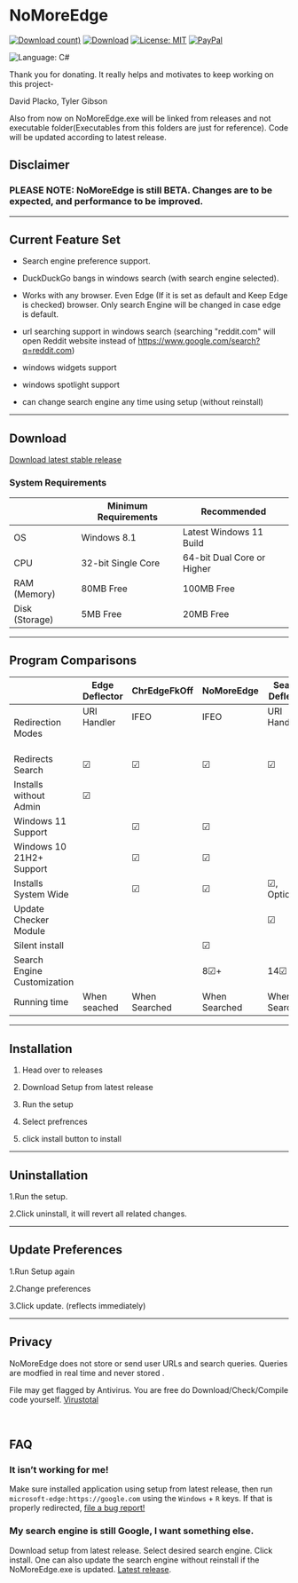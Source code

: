 # NoMoreEdge
[![Download count)](https://img.shields.io/github/downloads/HarshalKudale/NoMoreEdge/total?label=Downloads)](https://github.com/HarshalKudale/NoMoreEdge/releases/latest/)
[![Download](https://img.shields.io/github/v/release/HarshalKudale/NoMoreEdge)](https://github.com/rcmaehl/MSEdgeRedirect/releases/latest/)
[![License: MIT](https://img.shields.io/badge/License-MIT-blue.svg)](https://opensource.org/licenses/MIT)
[![PayPal](https://img.shields.io/badge/Donate%20on-PayPal-00457C.svg?logo=paypal)](https://paypal.me/harshalkudale)

![Language: C#](https://img.shields.io/badge/C%23-239120?style=for-the-badge&logo=c-sharp&logoColor=white)

Thank you for donating. It really helps and motivates to keep working on this project- 

David Placko, Tyler Gibson


Also from now on NoMoreEdge.exe will be linked from releases and not executable folder(Executables from this folders are just for reference).
Code will be updated according to latest release.

## Disclaimer

### PLEASE NOTE: NoMoreEdge is still BETA. Changes are to be expected, and performance to be improved.

- - - - -
## Current Feature Set
* Search engine preference support.

* DuckDuckGo bangs in windows search (with search engine selected).

* Works with any browser. Even Edge (If it is set as default and Keep Edge is checked) browser. Only search Engine will be changed in case edge is default.

* url searching support in windows search (searching "reddit.com" will open Reddit website instead of https://www.google.com/search?q=reddit.com)

* windows widgets support

* windows spotlight support

* can change search engine any time using setup (without reinstall)

- - - - - -

## Download

[Download latest stable release](https://github.com/HarshalKudale/NoMoreEdge/releases/latest/download/NoMoreEdgeSetup.exe)
<br>

### System Requirements
 |Minimum Requirements|Recommended
----|----|----
OS|Windows 8.1|Latest Windows 11 Build
CPU|32-bit Single Core|64-bit Dual Core or Higher
RAM (Memory)|80MB Free|100MB Free
Disk (Storage)|5MB Free|20MB Free

- - - - -

## Program Comparisons
 |Edge Deflector|ChrEdgeFkOff|NoMoreEdge|Search Deflector|MSEdge Redirect
----|----|----|----|----|----
Redirection Modes|URI Handler<br/><br/><br/>|IFEO<br/><br/><br/>|IFEO<br/><br/><br/>|URI Handler<br/><br/><br/>|URI Handler,<br/> URI Detection,<br/>or IFEO
Redirects Search|☑|☑|☑|☑|☑
Installs without Admin|☑| | | |☑, Optionally <sup>*</sup>
Windows 11 Support| |☑|☑| |☑
Windows 10 21H2+ Support| |☑|☑| |☑
Installs System Wide| |☑|☑|☑, Optionally|☑, Optionally <sup>†</sup>
Update Checker Module| | | |☑|☑
Silent install| | |☑| |☑
Search Engine Customization| | |8☑+|14☑|9☑
Running time|When seached| When Searched|When Searched |When Searched|When Searched/Always

- - - - - 

## Installation

1. Head over to releases

2. Download Setup from latest release

3. Run the setup 
 
4. Select prefrences

5. click install button to install


 - - - - - 

## Uninstallation
1.Run the setup.

2.Click uninstall, it will revert all related changes.

- - - - -

## Update Preferences 
1.Run Setup again

2.Change preferences 

3.Click update. (reflects immediately)

- - - - - - 

## Privacy

NoMoreEdge does not store or send user URLs and search queries. Queries are modfied in real time and never stored .

File may get flagged by Antivirus. You are free do Download/Check/Compile code yourself.
[Virustotal](https://www.virustotal.com/gui/file/a170e71c5d54a15607b941f578574c13b4bfcaf29db4671af80cff50fc152887/detection)

<br>

## FAQ

### It isn’t working for me!

Make sure installed application using setup from latest release, then run `microsoft-edge:https://google.com` using the `Windows` + `R` keys. If that is properly redirected, [file a bug report!](https://github.com/HarshalKudale/NoMoreEdge/issues/new?assignees=&labels=&template=bug_report.md&title=)

### My search engine is still Google, I want something else.

Download setup from latest release. Select desired search engine. Click install. One can also update the search engine without reinstall if the NoMoreEdge.exe is updated.
[Latest release](https://github.com/HarshalKudale/NoMoreEdge/releases/latest/download/NoMoreEdgeSetup.exe).
